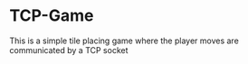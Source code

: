 # TCP-Game
This is a simple tile placing game where the player moves are communicated by a TCP socket
